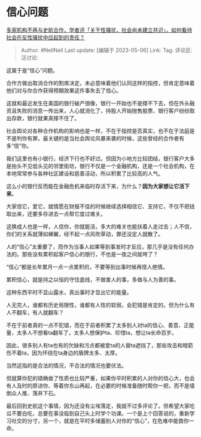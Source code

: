 # 信心问题

[多家机构不再与史航合作，学者评「关于性骚扰，社会尚未建立共识」，如何看待社会在反性骚扰中应起到的责任？](https://www.zhihu.com/question/599195837/answer/3014807224)

> Author: #NellNell
> Last update: [编辑于 2023-05-06]
> Link:
> Tag:
> 评论区:
> 泛讨论:

这属于是“信心”问题。

合作方做出取消合作的割席决定，未必意味着他们认同这样的指控，但肯定意味着他们对与你合作获得预期效果这件事失去了信心。

这就和最近发生在美国的银行破产很像，银行一开始也不是撑不下去，但在外头融资且失败的消息一传出来，人心就消化了，持股人开始抛售股票、银行客户纷纷取出存款，银行就果真撑不住了。

社会舆论对各种合作机构的影响也是一样，不在于指控是否真实，也不在于法庭是不是判你有罪，最关键的是当社会舆论风暴来袭的时候，这些曾经的合作者有多“信”你。

我们这里也有小银行，经济下行也不好过。但因为小地方比较团结，银行客户大多是抬头不见低头见的邻里街坊，银行不仅是一个金融机构，还是一个社会机构，在本地常常参与各种社区建设和慈善活动，所以积累了比较高的人气。

这么小的银行反而能在金融危机来临时存活下来，为什么？**因为大家想让它活下来**。

大家信它，爱它，就情愿在财报不佳的时候继续选择相信它、支持它，不仅不把钱取出来，还要多存进去一点帮它度过难关。

这换成人也是一样，人信你，你就能活，多大的难关也能扶着人走过去；人不信，你们的关系就薄如蝉翼，经不起一点风吹草动，罪还没定人就散了。

人的“信心”太重要了，而作为当事人如果等到事发时才反应，那几乎是没有任何办法的。那些没有累积起客户信心的银行，不也是一夜之间就垮了？

“信心”都是长年累月一点一点累积的，不要等到出事时候再怪人绝情。

累积信心，就是持之以恒的守住底线，不做害人的事，多做与人为善的事。

这种东西平时不显山露水，真出事时才显出它的能量。

人无完人，谁都有历史局限性，谁都有人性的软弱，会犯错是肯定的。但为什么有人不翻车，有人就翻车？

不在于前者真的一点不犯错，而在于前者积累了太多别人对ta的信心、善意、正能量，太多人不想看ta翻车了，太多人想保护ta、珍惜ta，想让ta长命百岁。

因此，很多别人有ta也有的欠缺和污点都被爱ta的人替ta遮挡了，那些攻击和暗箭伤不着ta，因为环绕在ta身边的盾牌太多、太厚。

当然这指的是合法的情况，不合法的情况也要伏法。

但就算你犯的错确凿了性质也比较严重，如果你平时积累的人对你的信心大，也会有人及时的原谅你、等着你东山再起，在必要的时候准备随时帮你一把，而不是墙倒众人推、落井下石。

最后回到史航这个事情，因为还没有尘埃落定，我就不过多评论了。但希望大家吃瓜不要白吃，总要在事没临到自己头上时学个功课。一个是上个回答说的，重新学习社交的分寸，另一个，就是在平时多储蓄别人对你的“信心”，在危难中能救你一命。
